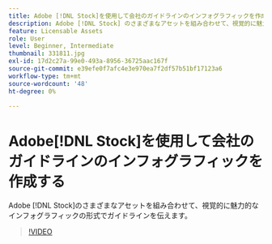 ```yaml
---
title: Adobe [!DNL Stock]を使用して会社のガイドラインのインフォグラフィックを作成する
description: Adobe [!DNL Stock] のさまざまなアセットを組み合わせて、視覚的に魅力的なインフォグラフィックの形式でガイドラインを伝える
feature: Licensable Assets
role: User
level: Beginner, Intermediate
thumbnail: 331811.jpg
exl-id: 17d2c27a-99e0-493a-8956-36725aac167f
source-git-commit: e39efe0f7afc4e3e970ea7f2df57b51bf17123a6
workflow-type: tm+mt
source-wordcount: '48'
ht-degree: 0%

---
```


# Adobe[!DNL Stock]を使用して会社のガイドラインのインフォグラフィックを作成する

Adobe [!DNL Stock]のさまざまなアセットを組み合わせて、視覚的に魅力的なインフォグラフィックの形式でガイドラインを伝えます。

>[!VIDEO](https://video.tv.adobe.com/v/331811?hidetitle=true)
